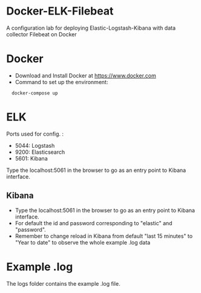 # Docker-ELK-Filebeat

A configuration lab for deploying Elastic-Logstash-Kibana with data collector Filebeat on Docker

# Docker

- Download and Install Docker at https://www.docker.com
- Command to set up the environment:

```
  docker-compose up
```

# ELK

Ports used for config. :

- 5044: Logstash
- 9200: Elasticsearch
- 5601: Kibana

Type the localhost:5061 in the browser to go as an entry point to Kibana interface.

## Kibana
* Type the localhost:5061 in the browser to go as an entry point to Kibana interface.
* For default the id and password corresponding to "elastic" and "password".
* Remember to change reload in Kibana from default "last 15 minutes" to "Year to date" to observe the whole example .log data

# Example .log
The logs folder contains the example .log file.  
